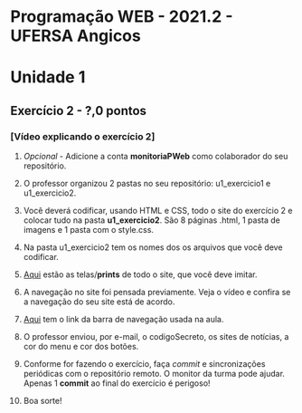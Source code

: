 # Programação WEB - 2021.2 - UFERSA Angicos
# Unidade 1

## Exercício 2 - ?,0 pontos
### [Vídeo explicando o exercício 2]
1. _Opcional_ - Adicione a conta **monitoriaPWeb** como colaborador do seu repositório.
2. O professor organizou 2 pastas no seu repositório: u1_exercicio1 e u1_exercicio2.
3. Você deverá codificar, usando HTML e CSS, todo o site do exercício 2 e colocar tudo na pasta **u1_exercicio2**. São 8 páginas .html, 1 pasta de imagens e 1 pasta com o style.css.
4. Na pasta u1_exercicio2 tem os nomes dos os arquivos que você deve codificar.
5. [Aqui](telasDoSite) estão as telas/**prints** de todo o site, que você deve imitar.
6. A navegação no site foi pensada previamente. Veja o vídeo e confira se a navegação do seu site está de acordo.
7. [Aqui](https://www.w3schools.com/css/css_navbar_horizontal.asp) tem o link da barra de navegação usada na aula.
8. O professor enviou, por e-mail, o codigoSecreto, os sites de notícias, a cor do menu e cor dos botões.
9. Conforme for fazendo o exercício, faça _commit_ e sincronizações periódicas com o repositório remoto. O monitor da turma pode ajudar. Apenas 1 **commit** ao final do exercício é perigoso!

10. Boa sorte!
